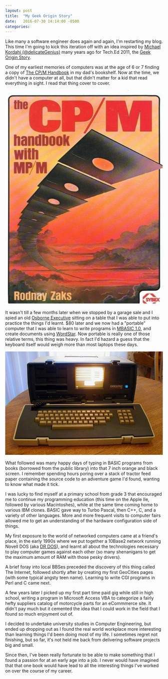 ```yaml
---
layout: post
title:  "My Geek Origin Story"
date:   2016-07-30 14:14:00 -0500
categories:
---
```

Like many a software engineer does again and again, I'm restarting my blog.
This time I'm going to kick this iteration off with an idea inspired by
[Michael Kordahi (@delicateGenius)](http://delicategeniusblog.com)
many years ago for Tech.Ed 2011, the
[Geek Origin Story](http://delicategeniusblog.com/my-geek-origin-story-whats-yours/).

One of my earliest memories of computers was at the age of 6 or 7 finding a copy
of [The CP/M Handbook](https://www.amazon.com/CP-Handbook-Mp-Rodnay-Zaks/dp/0895880482)
in my dad's bookshelf. Now at the time, we didn't have a computer at all, but
that didn't matter for a kid that read everything in sight. I read that thing
cover to cover.

![The CPM Handbook](/images/The_CPM_Handbook_with_MPM.jpg)

It wasn't till a few months later when we stopped by a garage sale and I spied
an old [Osborne Executive](https://en.wikipedia.org/wiki/Osborne_Executive)
sitting on a table that I was able to put into practice the things I'd learnt.
$80 later and we now had a "portable" computer that I was able to learn to write programs in [MBASIC 1.0](https://en.wikipedia.org/wiki/MBASIC), and create documents
using [WordStar](https://en.wikipedia.org/wiki/WordStar). Now portable is really
one of those relative terms, this thing was heavy. In fact I'd hazard a guess
that the keyboard itself would weigh more than most laptops these days.

![Osborne Executive](/images/OsborneExecutive1983.jpg)

What followed was many happy days of typing in BASIC programs from books
(borrowed from the public library) into that 7 inch orange and black screen.
I remember spending hours poring over a stack of tractor feed paper containing
the source code to an adventure game I'd found, wanting to know what made it
tick.

I was lucky to find myself at a primary school from grade 3 that encouraged me
to continue my programming education (this time on the Apple IIe, followed by
various Macintoshes), while at the same time coming home to various IBM clones.
BASIC gave way to Turbo Pascal, then C++, C, and a variety of other languages.
More and more frequent visits to computer fairs allowed me to get an
understanding of the hardware configuration side of things.

My first exposure to the world of networked computers came at a friend's place,
in the early 1990s where we put together a 10Base2 network running Novell DOS
(aka [DR DOS](https://en.wikipedia.org/wiki/DR-DOS)), and learnt all about the
technologies necessary to play computer games against each other (so many
shenanigans to get the maximum amount of RAM with those pesky drivers).

A brief foray into local BBSes preceded the discovery of this thing called The
Internet, followed shortly after by creating my first GeoCities pages (with some
typical angsty teen name). Learning to write CGI programs in Perl and C came
next.

A few years later I picked up my first part time paid gig while still in high
school, writing a program in Microsoft Access VBA to categorize a fairly hefty
suppliers catalog of motorcycle parts for an eCommmerce site. It didn't pay much
but it cemented the idea that I could work in the field that I found so much
enjoyment out of.

I decided to undertake university studies in Computer Engineering, but ended up
dropping out as I found the real world workplace more interesting than learning
things I'd been doing most of my life. I sometimes regret not finishing, but so
far, it's not held me back from delivering software projects big and small.

Since then, I've been really fortunate to be able to make something that I found
a passion for at an early age into a job. I never would have imagined that that
one book would have lead to all the interesting things I've worked on over the
course of my career.
